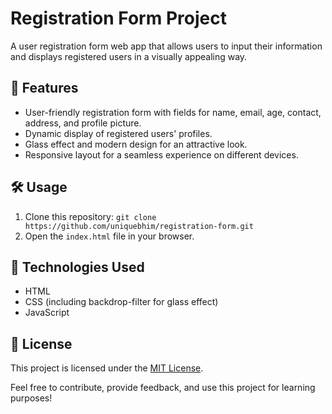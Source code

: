 # Registration Form Project

A user registration form web app that allows users to input their information and displays registered users in a visually appealing way.

## 🚀 Features

- User-friendly registration form with fields for name, email, age, contact, address, and profile picture.
- Dynamic display of registered users' profiles.
- Glass effect and modern design for an attractive look.
- Responsive layout for a seamless experience on different devices.
  
## 🛠️ Usage

1. Clone this repository: `git clone https://github.com/uniquebhim/registration-form.git`
2. Open the `index.html` file in your browser.

## 🧰 Technologies Used

- HTML
- CSS (including backdrop-filter for glass effect)
- JavaScript


## 📝 License

This project is licensed under the [MIT License](LICENSE).

Feel free to contribute, provide feedback, and use this project for learning purposes!

